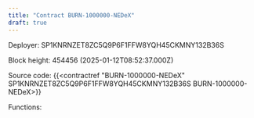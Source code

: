 ```yaml
---
title: "Contract BURN-1000000-NEDeX"
draft: true
---
```

Deployer: SP1KNRNZET8ZC5Q9P6F1FFW8YQH45CKMNY132B36S


 



Block height: 454456 (2025-01-12T08:52:37.000Z)

Source code: {{<contractref "BURN-1000000-NEDeX" SP1KNRNZET8ZC5Q9P6F1FFW8YQH45CKMNY132B36S BURN-1000000-NEDeX>}}

Functions:


